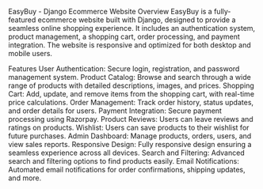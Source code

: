 EasyBuy - Django Ecommerce Website
Overview
EasyBuy is a fully-featured ecommerce website built with Django, designed to provide a seamless online shopping experience. It includes an authentication system, product management, a shopping cart, order processing, and payment integration. The website is responsive and optimized for both desktop and mobile users.

Features
User Authentication: Secure login, registration, and password management system.
Product Catalog: Browse and search through a wide range of products with detailed descriptions, images, and prices.
Shopping Cart: Add, update, and remove items from the shopping cart, with real-time price calculations.
Order Management: Track order history, status updates, and order details for users.
Payment Integration: Secure payment processing using Razorpay.
Product Reviews: Users can leave reviews and ratings on products.
Wishlist: Users can save products to their wishlist for future purchases.
Admin Dashboard: Manage products, orders, users, and view sales reports.
Responsive Design: Fully responsive design ensuring a seamless experience across all devices.
Search and Filtering: Advanced search and filtering options to find products easily.
Email Notifications: Automated email notifications for order confirmations, shipping updates, and more.
